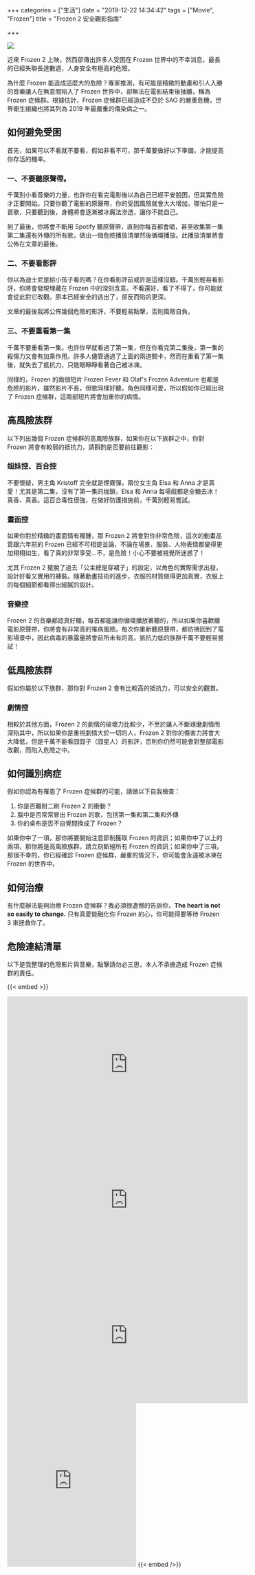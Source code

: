 +++
categories = ["生活"]
date = "2019-12-22 14:34:42"
tags = ["Movie", "Frozen"]
title = "Frozen 2 安全觀影指南"

+++


![](/img/frozen.jpg)

近來 Frozen 2 上映，然而卻傳出許多人受困在 Frozen 世界中的不幸消息，最長的已經失聯長達數週，人身安全有極高的危險。

為什麼 Frozen 能造成這麼大的危險？專家推測，有可能是精緻的動畫和引人入勝的音樂讓人在無意間陷入了 Frozen 世界中，卻無法在電影結束後抽離，稱為 Frozen 症候群。根據估計，Frozen 症候群已經造成不亞於 SAO 的嚴重危機，世界衛生組織也將其列為 2019 年最嚴重的傳染病之一。

## 如何避免受困

首先，如果可以不看就不要看，假如非看不可，那千萬要做好以下準備，才能提高你存活的機率。

### 一、不要聽原聲帶。

千萬別小看音樂的力量，也許你在看完電影後以為自己已經平安脫困，但其實危險才正要開始。只要你聽了電影的原聲帶，你的受困風險就會大大增加，哪怕只是一首歌，只要聽到後，身體將會逐漸被冰魔法滲透，讓你不能自己。

到了最後，你將會不斷用 Spotify 聽原聲帶，直到你每首都會唱，甚至收集第一集第二集還有外傳的所有歌，做出一個危險播放清單然後循環播放。此播放清單將會公佈在文章的最後。

### 二、不要看影評

你以為迪士尼是給小孩子看的嗎？在你看影評前或許是這樣沒錯。千萬別輕易看影評，你將會發現埋藏在 Frozen 中的深刻含意。不看還好，看了不得了，你可能就會從此對它改觀。原本已經安全的逃出了，卻反而陷的更深。

文章的最後我將公佈幾個危險的影評，不要輕易點擊，否則風險自負。

### 三、不要重看第一集

千萬不要重看第一集。也許你早就看過了第一集，但在你看完第二集後，第一集的殺傷力又會有加乘作用。許多人儘管通過了上面的兩道關卡，然而在重看了第一集後，就失去了抵抗力，只能眼睜睜看著自己被冰凍。

同樣的，Frozen 的兩個短片 Frozen Fever 和 Olaf's Frozen Adventure 也都是危險的影片，雖然影片不長，但歌同樣好聽，角色同樣可愛，所以假如你已經出現了 Frozen 症候群，這兩部短片將會加重你的病情。

## 高風險族群

以下列出幾個 Frozen 症候群的高風險族群，如果你在以下族群之中，你對 Frozen 將會有較弱的抵抗力，請斟酌是否要前往觀影：

### 姐妹控、百合控

不要懷疑，男主角 Kristoff 完全就是煙霧彈，兩位女主角 Elsa 和 Anna 才是真愛！尤其是第二集，沒有了第一集的枷鎖，Elsa 和 Anna 每場戲都是全糖去冰！真香、真香。這百合毒性很強，在做好防護措施前，千萬別輕易嘗試。

### 畫面控

如果你對於精緻的畫面情有獨鍾，那 Frozen 2 將會對你非常危險，這次的動畫品質跟六年前的 Frozen 已經不可相提並論，不論在場景、服裝、人物表情都變得更加栩栩如生，看了真的非常享受…不，是危險！小心不要被視覺所迷惑了！

尤其 Frozen 2 擺脫了過去「公主總是穿裙子」的設定，以角色的實際需求出發，設計好看又實用的褲裝。隨著動畫技術的進步，衣服的材質做得更加真實，衣服上的每個細節都看得出細膩的設計。

### 音樂控

Frozen 2 的音樂都認真好聽，每首都能讓你循環播放著聽的，所以如果你喜歡聽電影原聲帶，你將會有非常高的罹病風險。每次你重新聽原聲帶，都彷彿回到了電影場景中，因此病毒的暴露量將會前所未有的高，抵抗力低的族群千萬不要輕易嘗試！

## 低風險族群

假如你屬於以下族群，那你對 Frozen 2 會有比較高的抵抗力，可以安全的觀賞。

### 劇情控

相較於其他方面，Frozen 2 的劇情的破壞力比較少，不至於讓人不斷琢磨劇情而深陷其中，所以如果你是重視劇情大於一切的人，Frozen 2 對你的傷害力將會大大降低，但是千萬不能看囧囧子（囧星人）的影評，否則你仍然可能會對整部電影改觀，而陷入危險之中。

## 如何識別病症

假如你認為有罹患了 Frozen 症候群的可能，請做以下自我檢查：

1. 你是否難耐二刷 Frozen 2 的衝動？
2. 腦中是否常常冒出 Frozen 的歌，包括第一集和第二集和外傳
3. 你的桌布是否不自覺間換成了 Frozen？

如果你中了一項，那你將要開始注意節制獲取 Frozen 的資訊；如果你中了以上的兩項，那你將是高風險族群，請立刻斷絕所有 Frozen 的資訊；如果你中了三項，那很不幸的，你已經確診 Frozen 症候群，嚴重的情況下，你可能會永遠被冰凍在 Frozen 的世界中。

## 如何治療

有什麼辦法能夠治療 Frozen 症候群？我必須很遺憾的告訴你，**The heart is not so easily to change.** 只有真愛能融化你 Frozen 的心，你可能得要等待 Frozen 3 來拯救你了。

## 危險連結清單
以下是我整理的危險影片與音樂，點擊請勿必三思，本人不承擔造成 Frozen 症候群的責任。

{{< embed >}}
<iframe width="560" height="315" src="https://www.youtube.com/embed/kOFCFRxJ7JQ" frameborder="0" allow="accelerometer; autoplay; encrypted-media; gyroscope; picture-in-picture" allowfullscreen></iframe>
<iframe width="560" height="315" src="https://www.youtube.com/embed/3NQO9CHwgus" frameborder="0" allow="accelerometer; autoplay; encrypted-media; gyroscope; picture-in-picture" allowfullscreen></iframe>
<iframe width="560" height="315" src="https://www.youtube.com/embed/yDZ0tET6D6Q" frameborder="0" allow="accelerometer; autoplay; encrypted-media; gyroscope; picture-in-picture" allowfullscreen></iframe>
<iframe src="https://open.spotify.com/embed/user/x8ha8czsrdxtwbeybwy7r4rwi/playlist/6XV7AxEB7vklhSpCOmqpJG" width="300" height="380" frameborder="0" allowtransparency="true" allow="encrypted-media"></iframe>
{{< embed />}}